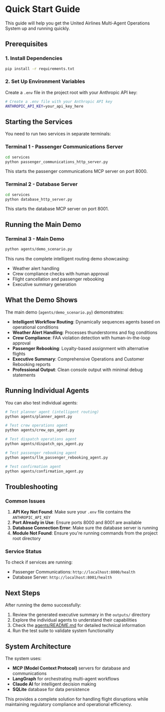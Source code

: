 # Quick Start Guide

This guide will help you get the United Airlines Multi-Agent Operations System up and running quickly.

## Prerequisites

### 1. Install Dependencies

```bash
pip install -r requirements.txt
```

### 2. Set Up Environment Variables

Create a `.env` file in the project root with your Anthropic API key:

```bash
# Create a .env file with your Anthropic API key
ANTHROPIC_API_KEY=your_api_key_here
```

## Starting the Services

You need to run two services in separate terminals:

### Terminal 1 - Passenger Communications Server

```bash
cd services
python passenger_communications_http_server.py
```

This starts the passenger communications MCP server on port 8000.

### Terminal 2 - Database Server

```bash
cd services
python database_http_server.py
```

This starts the database MCP server on port 8001.

## Running the Main Demo

### Terminal 3 - Main Demo

```bash
python agents/demo_scenario.py
```

This runs the complete intelligent routing demo showcasing:
- Weather alert handling
- Crew compliance checks with human approval
- Flight cancellation and passenger rebooking
- Executive summary generation

## What the Demo Shows

The main demo (`agents/demo_scenario.py`) demonstrates:

- **Intelligent Workflow Routing**: Dynamically sequences agents based on operational conditions
- **Weather Alert Handling**: Processes thunderstorms and fog conditions
- **Crew Compliance**: FAA violation detection with human-in-the-loop approval
- **Passenger Rebooking**: Loyalty-based assignment with alternative flights
- **Executive Summary**: Comprehensive Operations and Customer Rebooking reports
- **Professional Output**: Clean console output with minimal debug statements

## Running Individual Agents

You can also test individual agents:

```bash
# Test planner agent (intelligent routing)
python agents/planner_agent.py

# Test crew operations agent
python agents/crew_ops_agent.py

# Test dispatch operations agent
python agents/dispatch_ops_agent.py

# Test passenger rebooking agent
python agents/llm_passenger_rebooking_agent.py

# Test confirmation agent
python agents/confirmation_agent.py
```

## Troubleshooting

### Common Issues

1. **API Key Not Found**: Make sure your `.env` file contains the `ANTHROPIC_API_KEY`
2. **Port Already in Use**: Ensure ports 8000 and 8001 are available
3. **Database Connection Error**: Make sure the database server is running
4. **Module Not Found**: Ensure you're running commands from the project root directory

### Service Status

To check if services are running:
- Passenger Communications: `http://localhost:8000/health`
- Database Server: `http://localhost:8001/health`

## Next Steps

After running the demo successfully:
1. Review the generated executive summary in the `outputs/` directory
2. Explore the individual agents to understand their capabilities
3. Check the [agents/README.md](agents/README.md) for detailed technical information
4. Run the test suite to validate system functionality

## System Architecture

The system uses:
- **MCP (Model Context Protocol)** servers for database and communications
- **LangGraph** for orchestrating multi-agent workflows
- **Claude AI** for intelligent decision making
- **SQLite** database for data persistence

This provides a complete solution for handling flight disruptions while maintaining regulatory compliance and operational efficiency. 